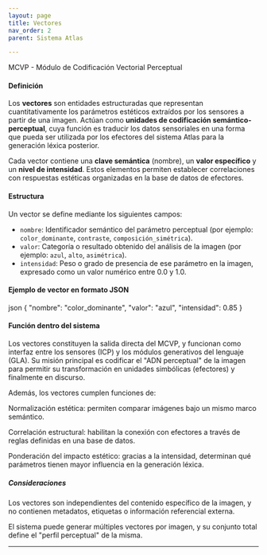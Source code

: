 ```yaml
---
layout: page
title: Vectores
nav_order: 2
parent: Sistema Atlas

---
```

 
MCVP - Módulo de Codificación Vectorial Perceptual

#### Definición

Los **vectores** son entidades estructuradas que representan cuantitativamente los parámetros estéticos extraídos por los sensores a partir de una imagen. Actúan como **unidades de codificación semántico-perceptual**, cuya función es traducir los datos sensoriales en una forma que pueda ser utilizada por los efectores del sistema Atlas para la generación léxica posterior.

Cada vector contiene una **clave semántica** (nombre), un **valor específico** y un **nivel de intensidad**. Estos elementos permiten establecer correlaciones con respuestas estéticas organizadas en la base de datos de efectores.

#### Estructura

Un vector se define mediante los siguientes campos:

- `nombre`: Identificador semántico del parámetro perceptual (por ejemplo: `color_dominante`, `contraste`, `composición_simétrica`).
- `valor`: Categoría o resultado obtenido del análisis de la imagen (por ejemplo: `azul`, `alto`, `asimétrica`).
- `intensidad`: Peso o grado de presencia de ese parámetro en la imagen, expresado como un valor numérico entre 0.0 y 1.0.

#### Ejemplo de vector en formato JSON

json
{
  "nombre": "color_dominante",
  "valor": "azul",
  "intensidad": 0.85
}


#### Función dentro del sistema

Los vectores constituyen la salida directa del MCVP, y funcionan como interfaz entre los sensores (ICP) y los módulos generativos del lenguaje (GLA). Su misión principal es codificar el "ADN perceptual" de la imagen para permitir su transformación en unidades simbólicas (efectores) y finalmente en discurso.

Además, los vectores cumplen funciones de:

Normalización estética: permiten comparar imágenes bajo un mismo marco semántico.

Correlación estructural: habilitan la conexión con efectores a través de reglas definidas en una base de datos.

Ponderación del impacto estético: gracias a la intensidad, determinan qué parámetros tienen mayor influencia en la generación léxica.

##### Consideraciones
Los vectores son independientes del contenido específico de la imagen, y no contienen metadatos, etiquetas o información referencial externa.

El sistema puede generar múltiples vectores por imagen, y su conjunto total define el "perfil perceptual" de la misma.

---
